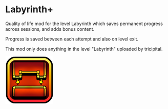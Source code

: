 # Labyrinth+
Quality of life mod for the level Labyrinth which saves permanent progress across sessions, and adds bonus content.

Progress is saved between each attempt and also on level exit.

This mod only does anything in the level "Labyrinth" uploaded by tricipital.

<img src="logo.png" width="150" alt="Labyrinth+ logo" />


